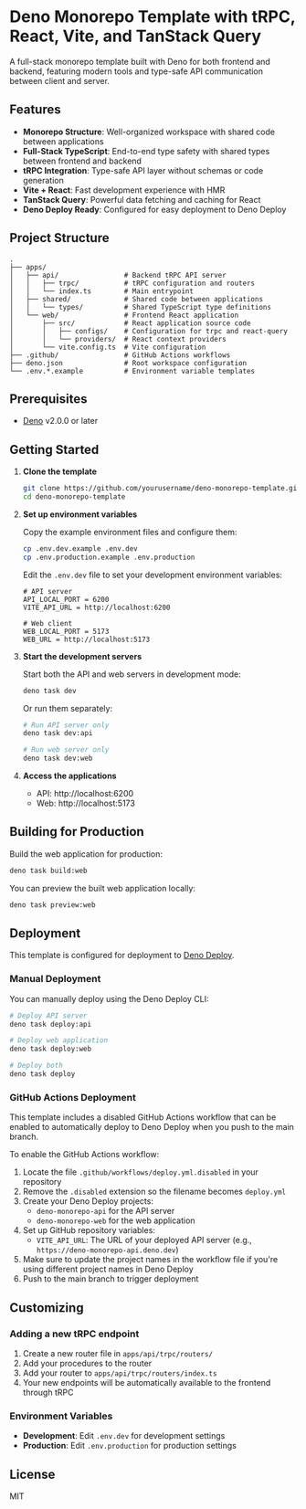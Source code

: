 # Deno Monorepo Template with tRPC, React, Vite, and TanStack Query

A full-stack monorepo template built with Deno for both frontend and backend, featuring modern tools and type-safe API communication between client and server.

## Features

- **Monorepo Structure**: Well-organized workspace with shared code between applications
- **Full-Stack TypeScript**: End-to-end type safety with shared types between frontend and backend
- **tRPC Integration**: Type-safe API layer without schemas or code generation
- **Vite + React**: Fast development experience with HMR
- **TanStack Query**: Powerful data fetching and caching for React
- **Deno Deploy Ready**: Configured for easy deployment to Deno Deploy

## Project Structure

```
.
├── apps/
│   ├── api/                # Backend tRPC API server
│   │   ├── trpc/           # tRPC configuration and routers
│   │   └── index.ts        # Main entrypoint  
│   ├── shared/             # Shared code between applications
│   │   └── types/          # Shared TypeScript type definitions
│   └── web/                # Frontend React application
│       ├── src/            # React application source code
│       │   ├── configs/    # Configuration for trpc and react-query
│       │   └── providers/  # React context providers
│       └── vite.config.ts  # Vite configuration
├── .github/                # GitHub Actions workflows
├── deno.json               # Root workspace configuration
└── .env.*.example          # Environment variable templates
```

## Prerequisites

- [Deno](https://deno.com/) v2.0.0 or later

## Getting Started

1. **Clone the template**

   ```bash
   git clone https://github.com/yourusername/deno-monorepo-template.git
   cd deno-monorepo-template
   ```

2. **Set up environment variables**

   Copy the example environment files and configure them:

   ```bash
   cp .env.dev.example .env.dev
   cp .env.production.example .env.production
   ```

   Edit the `.env.dev` file to set your development environment variables:

   ```
   # API server
   API_LOCAL_PORT = 6200
   VITE_API_URL = http://localhost:6200

   # Web client
   WEB_LOCAL_PORT = 5173
   WEB_URL = http://localhost:5173
   ```

3. **Start the development servers**

   Start both the API and web servers in development mode:

   ```bash
   deno task dev
   ```

   Or run them separately:

   ```bash
   # Run API server only
   deno task dev:api

   # Run web server only
   deno task dev:web
   ```

4. **Access the applications**

   - API: http://localhost:6200
   - Web: http://localhost:5173

## Building for Production

Build the web application for production:

```bash
deno task build:web
```

You can preview the built web application locally:

```bash
deno task preview:web
```

## Deployment

This template is configured for deployment to [Deno Deploy](https://deno.com/deploy).

### Manual Deployment

You can manually deploy using the Deno Deploy CLI:

```bash
# Deploy API server
deno task deploy:api

# Deploy web application
deno task deploy:web

# Deploy both
deno task deploy
```

### GitHub Actions Deployment

This template includes a disabled GitHub Actions workflow that can be enabled to automatically deploy to Deno Deploy when you push to the main branch.

To enable the GitHub Actions workflow:

1. Locate the file `.github/workflows/deploy.yml.disabled` in your repository
2. Remove the `.disabled` extension so the filename becomes `deploy.yml`
3. Create your Deno Deploy projects:
   - `deno-monorepo-api` for the API server
   - `deno-monorepo-web` for the web application
4. Set up GitHub repository variables:
   - `VITE_API_URL`: The URL of your deployed API server (e.g., `https://deno-monorepo-api.deno.dev`)
5. Make sure to update the project names in the workflow file if you're using different project names in Deno Deploy
6. Push to the main branch to trigger deployment

## Customizing

### Adding a new tRPC endpoint

1. Create a new router file in `apps/api/trpc/routers/`
2. Add your procedures to the router
3. Add your router to `apps/api/trpc/routers/index.ts`
4. Your new endpoints will be automatically available to the frontend through tRPC

### Environment Variables

- **Development**: Edit `.env.dev` for development settings
- **Production**: Edit `.env.production` for production settings

## License

MIT